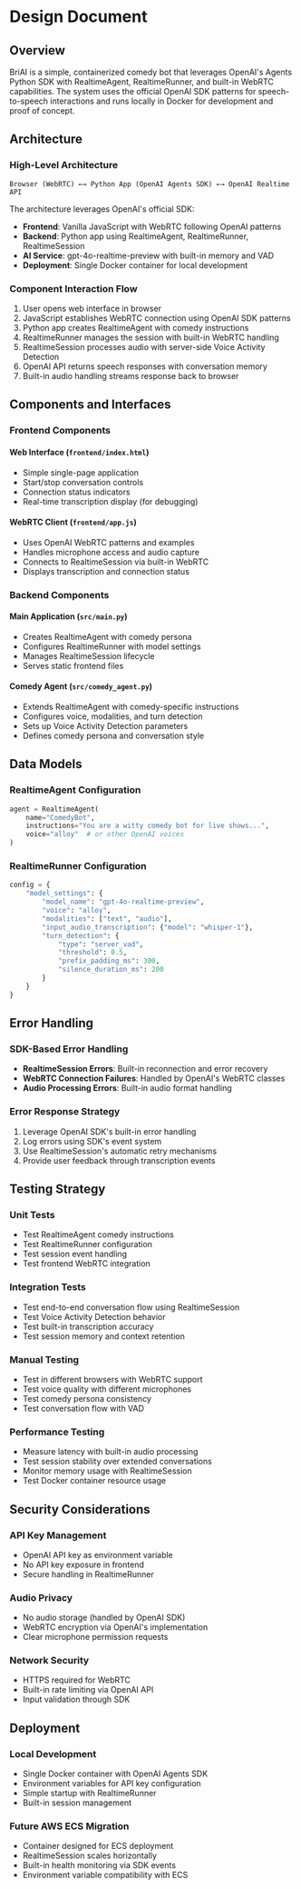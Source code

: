 # Design Document

## Overview

BriAI is a simple, containerized comedy bot that leverages OpenAI's Agents Python SDK with RealtimeAgent, RealtimeRunner, and built-in WebRTC capabilities. The system uses the official OpenAI SDK patterns for speech-to-speech interactions and runs locally in Docker for development and proof of concept.

## Architecture

### High-Level Architecture

```
Browser (WebRTC) ←→ Python App (OpenAI Agents SDK) ←→ OpenAI Realtime API
```

The architecture leverages OpenAI's official SDK:
- **Frontend**: Vanilla JavaScript with WebRTC following OpenAI patterns
- **Backend**: Python app using RealtimeAgent, RealtimeRunner, RealtimeSession
- **AI Service**: gpt-4o-realtime-preview with built-in memory and VAD
- **Deployment**: Single Docker container for local development

### Component Interaction Flow

1. User opens web interface in browser
2. JavaScript establishes WebRTC connection using OpenAI SDK patterns
3. Python app creates RealtimeAgent with comedy instructions
4. RealtimeRunner manages the session with built-in WebRTC handling
5. RealtimeSession processes audio with server-side Voice Activity Detection
6. OpenAI API returns speech responses with conversation memory
7. Built-in audio handling streams response back to browser

## Components and Interfaces

### Frontend Components

#### Web Interface (`frontend/index.html`)
- Simple single-page application
- Start/stop conversation controls
- Connection status indicators
- Real-time transcription display (for debugging)

#### WebRTC Client (`frontend/app.js`)
- Uses OpenAI WebRTC patterns and examples
- Handles microphone access and audio capture
- Connects to RealtimeSession via built-in WebRTC
- Displays transcription and connection status

### Backend Components

#### Main Application (`src/main.py`)
- Creates RealtimeAgent with comedy persona
- Configures RealtimeRunner with model settings
- Manages RealtimeSession lifecycle
- Serves static frontend files

#### Comedy Agent (`src/comedy_agent.py`)
- Extends RealtimeAgent with comedy-specific instructions
- Configures voice, modalities, and turn detection
- Sets up Voice Activity Detection parameters
- Defines comedy persona and conversation style

## Data Models

### RealtimeAgent Configuration
```python
agent = RealtimeAgent(
    name="ComedyBot",
    instructions="You are a witty comedy bot for live shows...",
    voice="alloy"  # or other OpenAI voices
)
```

### RealtimeRunner Configuration
```python
config = {
    "model_settings": {
        "model_name": "gpt-4o-realtime-preview",
        "voice": "alloy",
        "modalities": ["text", "audio"],
        "input_audio_transcription": {"model": "whisper-1"},
        "turn_detection": {
            "type": "server_vad",
            "threshold": 0.5,
            "prefix_padding_ms": 300,
            "silence_duration_ms": 200
        }
    }
}
```

## Error Handling

### SDK-Based Error Handling
- **RealtimeSession Errors**: Built-in reconnection and error recovery
- **WebRTC Connection Failures**: Handled by OpenAI's WebRTC classes
- **Audio Processing Errors**: Built-in audio format handling

### Error Response Strategy
1. Leverage OpenAI SDK's built-in error handling
2. Log errors using SDK's event system
3. Use RealtimeSession's automatic retry mechanisms
4. Provide user feedback through transcription events

## Testing Strategy

### Unit Tests
- Test RealtimeAgent comedy instructions
- Test RealtimeRunner configuration
- Test session event handling
- Test frontend WebRTC integration

### Integration Tests
- Test end-to-end conversation flow using RealtimeSession
- Test Voice Activity Detection behavior
- Test built-in transcription accuracy
- Test session memory and context retention

### Manual Testing
- Test in different browsers with WebRTC support
- Test voice quality with different microphones
- Test comedy persona consistency
- Test conversation flow with VAD

### Performance Testing
- Measure latency with built-in audio processing
- Test session stability over extended conversations
- Monitor memory usage with RealtimeSession
- Test Docker container resource usage

## Security Considerations

### API Key Management
- OpenAI API key as environment variable
- No API key exposure in frontend
- Secure handling in RealtimeRunner

### Audio Privacy
- No audio storage (handled by OpenAI SDK)
- WebRTC encryption via OpenAI's implementation
- Clear microphone permission requests

### Network Security
- HTTPS required for WebRTC
- Built-in rate limiting via OpenAI API
- Input validation through SDK

## Deployment

### Local Development
- Single Docker container with OpenAI Agents SDK
- Environment variables for API key configuration
- Simple startup with RealtimeRunner
- Built-in session management

### Future AWS ECS Migration
- Container designed for ECS deployment
- RealtimeSession scales horizontally
- Built-in health monitoring via SDK events
- Environment variable compatibility with ECS